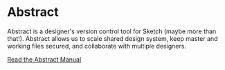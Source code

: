# Abstract

Abstract is a designer's version control tool for Sketch \(maybe more than that!\). Abstract allows us to scale shared design system, keep master and working files secured, and collaborate with multiple designers.

[Read the Abstract Manual](https://paper.dropbox.com/doc/present/1p0G4ejC9E60uKoSAPpLw)

